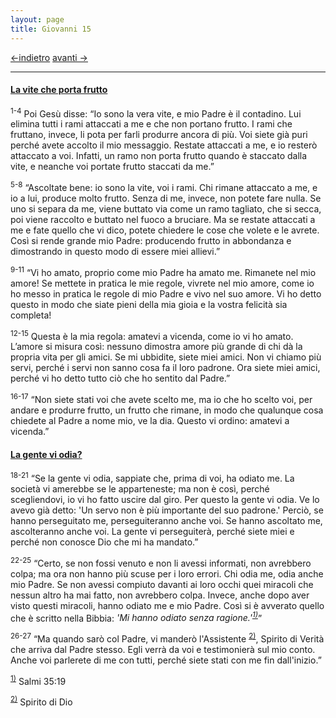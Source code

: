 ```yaml
---
layout: page
title: Giovanni 15
---
```

[<-indietro](gv14.html) [avanti ->](gv16.html)

--------------------------------
#### <a href="" id="la_vite_che_porta_frutto">La vite che porta frutto</a>

<sup>1-4</sup> Poi Gesù disse: “Io sono la vera vite, e mio Padre è il contadino. Lui elimina tutti i rami attaccati a me e che non portano frutto. I rami che fruttano, invece, li pota per farli produrre ancora di più. Voi siete già puri perché avete accolto il mio messaggio. Restate attaccati a me, e io resterò attaccato a voi. Infatti, un ramo non porta frutto quando è staccato dalla vite, e neanche voi portate frutto staccati da me.”

<sup>5-8</sup> “Ascoltate bene: io sono la vite, voi i rami. Chi rimane attaccato a me, e io a lui, produce molto frutto. Senza di me, invece, non potete fare nulla. Se uno si separa da me, viene buttato via come un ramo tagliato, che si secca, poi viene raccolto e buttato nel fuoco a bruciare. Ma se restate attaccati a me e fate quello che vi dico, potete chiedere le cose che volete e le avrete. Così si rende grande mio Padre: producendo frutto in abbondanza e dimostrando in questo modo di essere miei allievi.”

<sup>9-11</sup> “Vi ho amato, proprio come mio Padre ha amato me. Rimanete nel mio amore! Se mettete in pratica le mie regole, vivrete nel mio amore, come io ho messo in pratica le regole di mio Padre e vivo nel suo amore. Vi ho detto questo in modo che siate pieni della mia gioia e la vostra felicità sia completa!

<sup>12-15</sup> Questa è la mia regola: amatevi a vicenda, come io vi ho amato. L’amore si misura così: nessuno dimostra amore più grande di chi dà la propria vita per gli amici. Se mi ubbidite, siete miei amici. Non vi chiamo più servi, perché i servi non sanno cosa fa il loro padrone. Ora siete miei amici, perché vi ho detto tutto ciò che ho sentito dal Padre.”

<sup>16-17</sup> “Non siete stati voi che avete scelto me, ma io che ho scelto voi, per andare e produrre frutto, un frutto che rimane, in modo che qualunque cosa chiedete al Padre a nome mio, ve la dia. Questo vi ordino: amatevi a vicenda.”

#### <a href="" id="la_gente_vi_odia">La gente vi odia?</a>

<sup>18-21</sup> “Se la gente vi odia, sappiate che, prima di voi, ha odiato me. La società vi amerebbe se le apparteneste; ma non è così, perché scegliendovi, io vi ho fatto uscire dal giro. Per questo la gente vi odia. Ve lo avevo già detto: 'Un servo non è più importante del suo padrone.' Perciò, se hanno perseguitato me, perseguiteranno anche voi. Se hanno ascoltato me, ascolteranno anche voi. La gente vi perseguiterà, perché siete miei e perché non conosce Dio che mi ha mandato.”

<sup>22-25</sup> “Certo, se non fossi venuto e non li avessi informati, non avrebbero colpa; ma ora non hanno più scuse per i loro errori. Chi odia me, odia anche mio Padre. Se non avessi compiuto davanti ai loro occhi quei miracoli che nessun altro ha mai fatto, non avrebbero colpa. Invece, anche dopo aver visto questi miracoli, hanno odiato me e mio Padre. Così si è avverato quello che è scritto nella Bibbia: *'Mi hanno odiato senza ragione.'<sup><a href="#fn__1" id="fnt__1" class="fn_top">1)</a></sup>*”

<sup>26-27</sup> “Ma quando sarò col Padre, vi manderò l'Assistente <sup><a href="#fn__2" id="fnt__2" class="fn_top">2)</a></sup>, Spirito di Verità che arriva dal Padre stesso. Egli verrà da voi e testimonierà sul mio conto. Anche voi parlerete di me con tutti, perché siete stati con me fin dall'inizio.”

<sup><a href="#fnt__1" id="fn__1" class="fn_bot">1)</a></sup>
Salmi 35:19

<sup><a href="#fnt__2" id="fn__2" class="fn_bot">2)</a></sup>
Spirito di Dio


